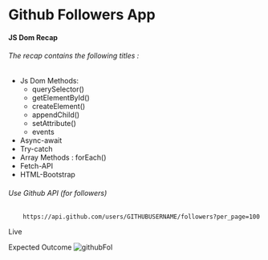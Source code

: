 # Github Followers App

#### JS Dom Recap

###### The recap contains the following titles : 
<ul>
    <li>Js Dom Methods:
        <ul>
            <li>querySelector()</li>
            <li>getElementById()</li>
            <li>createElement()</li>
            <li>appendChild()</li>
            <li>setAttribute()</li>
            <li>events</li>
        </ul>
    </li>
    <li>Async-await</li>
    <li>Try-catch</li>
    <li>Array Methods : forEach()</li>
    <li>Fetch-API</li>
    <li>HTML-Bootstrap</li>
</ul>

###### Use Github API (for followers)
```
    https://api.github.com/users/GITHUBUSERNAME/followers?per_page=100
```

<a hre="https://recap-ch12.onrender.com/">Live</a>

Expected Outcome
![githubFol](github.gif)